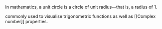 In mathematics, a unit circle is a circle of unit radius—that is, a radius of 1.

commonly used to visualise trigonometric functions as well as [[Complex number]] properties.